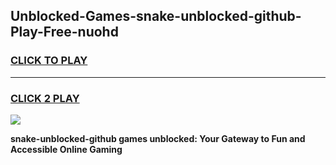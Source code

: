 
## Unblocked-Games-snake-unblocked-github-Play-Free-nuohd
<h3>
<a href="https://premium76.site?title=snake-unblocked-github&ref=23A">CLICK TO PLAY</a></h3>
<hr>

<h3>
<a href="https://premium76.site?title=snake-unblocked-github&ref=23A">CLICK 2 PLAY</a>
  
</h3>

<a href="https://premium76.site?title=snake-unblocked-github&ref=23A"><img src="https://clearcache.store/games.png"></a>


**snake-unblocked-github games unblocked: Your Gateway to Fun and Accessible Online Gaming**
